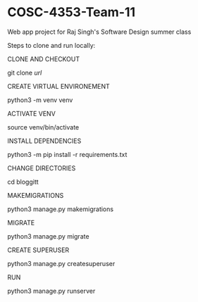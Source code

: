 # COSC-4353-Team-11
Web app project for Raj Singh's Software Design summer class

Steps to clone and run locally:

CLONE AND CHECKOUT

git clone *url*

CREATE VIRTUAL ENVIRONEMENT

python3 -m venv venv

ACTIVATE VENV

source venv/bin/activate

INSTALL DEPENDENCIES

python3 -m pip install -r requirements.txt

CHANGE DIRECTORIES

cd bloggitt

MAKEMIGRATIONS

python3 manage.py makemigrations

MIGRATE

python3 manage.py migrate

CREATE SUPERUSER

python3 manage.py createsuperuser

RUN

python3 manage.py runserver
